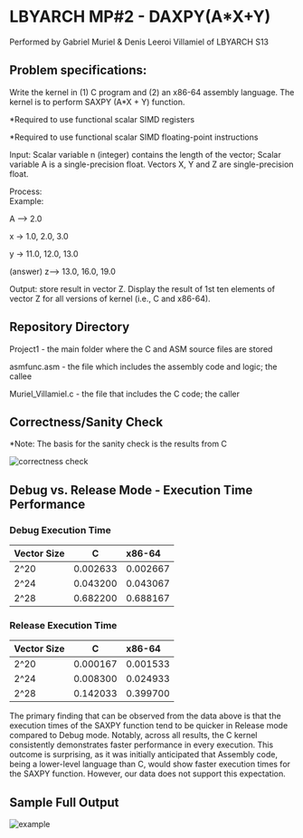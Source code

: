 # LBYARCH MP#2 - DAXPY(A*X+Y)

Performed by Gabriel Muriel & Denis Leeroi Villamiel of LBYARCH S13

## Problem specifications:

Write the kernel in (1) C program and (2) an x86-64 assembly language.  The kernel is to perform SAXPY (A*X + Y) function.

*Required to use functional scalar SIMD registers

*Required to use functional scalar SIMD floating-point instructions

Input: Scalar variable n (integer) contains the length of the vector;  Scalar variable A is a single-precision float. Vectors X, Y and Z are single-precision float.

Process:  
Example:

A --> 2.0

x -> 1.0, 2.0, 3.0

y -> 11.0, 12.0, 13.0

(answer) z--> 13.0, 16.0, 19.0

Output: store result in vector Z.  Display the result of 1st ten elements of vector Z for all versions of kernel (i.e., C and x86-64).

## Repository Directory

Project1 - the main folder where the C and ASM source files are stored

asmfunc.asm - the file which includes the assembly code and logic; the callee

Muriel_Villamiel.c - the file that includes the C code; the caller

## Correctness/Sanity Check

*Note: The basis for the sanity check is the results from C

![correctness check](https://github.com/YummyG1/LBYARCH_MachineProject/assets/92982389/65507286-9f19-4f71-b5d2-866b8367908a)

## Debug vs. Release Mode - Execution Time Performance

### Debug Execution Time

| Vector Size |    C   |  x86-64  |
| ----------- | ------ | :------- |
| 2^20   | 0.002633 | 0.002667 |
| 2^24   | 0.043200 | 0.043067 |
| 2^28   | 0.682200 | 0.688167 |

### Release Execution Time

| Vector Size |    C   |  x86-64  |
| ----------- | ------ | :------- |
| 2^20   | 0.000167 | 0.001533 |
| 2^24   | 0.008300 | 0.024933 |
| 2^28   | 0.142033 | 0.399700 |

The primary finding that can be observed from the data above is that the execution times of the SAXPY function tend to be quicker in Release mode compared to Debug mode. Notably, across all results, the C kernel consistently demonstrates faster performance in every execution. This outcome is surprising, as it was initially anticipated that Assembly code, being a lower-level language than C, would show faster execution times for the SAXPY function. However, our data does not support this expectation.

## Sample Full Output

![example](https://github.com/YummyG1/LBYARCH_MachineProject/assets/92982389/3a99622b-3c3c-42af-bf68-1ac035648e42)




